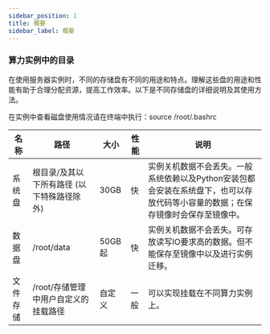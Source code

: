 ```yaml
---
sidebar_position: 1
title: 概要
sidebar_label: 概要
---
```


### 算力实例中的目录
在使用服务器实例时，不同的存储盘有不同的用途和特点。理解这些盘的用途和性能有助于合理分配资源，提高工作效率。以下是不同存储盘的详细说明及其使用方法。

在实例中查看磁盘使用情况请在终端中执行：source /root/.bashrc

| 名称     | 路径                           | 大小   | 性能 | 说明                                                         |
|----------|--------------------------------|--------|------|--------------------------------------------------------------|
| 系统盘   | 根目录/及其以下所有路径 (以下特殊路径除外) | 30GB  | 快   | 实例关机数据不会丢失。一般系统依赖以及Python安装包都会安装在系统盘下，也可以存放代码等小容量的数据；在保存镜像时会保存至镜像中。 |
| 数据盘   | /root/data               | 50GB起  | 快   | 实例关机数据不会丢失。可存放读写IO要求高的数据。但不能保存至镜像中以及进行实例迁移。 |
| 文件存储 | /root/存储管理中用户自定义的挂载路径 | 自定义 | 一般 | 可以实现挂载在不同算力实例上。 |